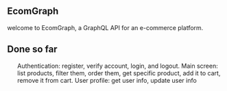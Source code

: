 ## EcomGraph

<p>welcome to EcomGraph, a GraphQL API for an e-commerce platform.</p>

## Done so far

<ul>

Authentication: register, verify account, login, and logout.
Main screen: list products, filter them, order them, get specific product, add it to cart, remove it from cart.
User profile: get user info, update user info

</ul>